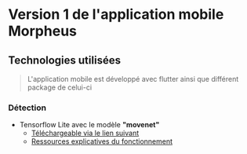 # Version 1 de l'application mobile **Morpheus**

## Technologies utilisées

> L'application mobile est développé avec flutter ainsi que différent package de celui-ci

### Détection

- Tensorflow Lite avec le modèle **"movenet"** 
  - [Téléchargeable via le lien suivant](https://www.kaggle.com/models/google/movenet/tfLite)
  - [Ressources explicatives du fonctionnement](https://blog.tensorflow.org/2021/05/next-generation-pose-detection-with-movenet-and-tensorflowjs.html)
